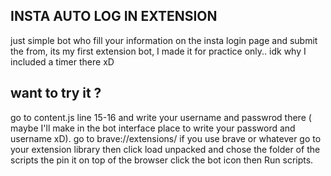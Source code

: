 ## INSTA AUTO LOG IN EXTENSION
just simple bot who fill your information on the insta login page and submit the from, its my first extension bot, I made it for practice only..
idk why I included a timer there xD
## want to try it ?
go to content.js line 15-16 and write your username and passwrod there ( maybe I'll make in the bot interface place to write your password and username xD).
go to brave://extensions/ if you use brave or whatever go to your extension library then click load unpacked and chose the folder of the scripts the pin it on top of the browser click the bot icon then Run scripts.
